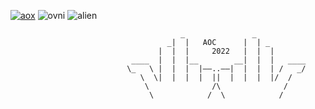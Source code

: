 [![aox](https://img.shields.io/badge/🎅-aoc2022-red.svg)](https://adventofcode.com/2022) ![ovni](https://img.shields.io/badge/🛸-ovni-blue.svg) ![alien](https://img.shields.io/badge/👽-alien-green.svg)

```
                                      _               _
                                   _|  |   AOC      |  | _
                                 |  |  |     2022   |  |  |
                           ____  |  |  |__        __|  |  |   ____
                          \_   \ |  |  |  |––..––|  |  |  | /   _/
                             \  \|  |  |  |  ||  |  |  |  |/  /
                              \              /\              /
                               \            /  \            /
```